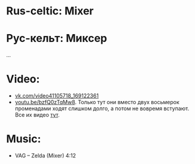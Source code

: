 Rus-celtic: Mixer
=================
# Рус-кельт: Миксер

...

Video:
======
- [vk.com/video41105718_169122361](https://vk.com/video41105718_169122361)
- [youtu.be/bzfQ0zTqMw8](https://www.youtube.com/watch?v=bzfQ0zTqMw8). Только тут они вместо двух восьмерок променадами ходят слишком долго, а потом не вовремя вступают. Все их видео [тут](https://vk.com/videos-81890660?q=миксер).

Music:
======
- VAG – Zelda (Mixer) 4:12
